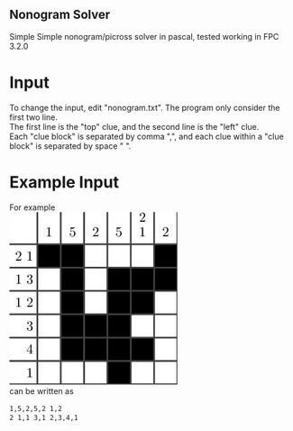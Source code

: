 ## Nonogram Solver

Simple Simple nonogram/picross solver in pascal,
tested working in FPC 3.2.0

# Input
To change the input, edit "nonogram.txt". The program only consider the first two line.\
The first line is the "top" clue, and the second line is the "left" clue.\
Each "clue block" is separated by comma ",", and each clue within a "clue block" is separated by space " ".

# Example Input
For example\
![InputEx](./nonogram.png)\
can be written as
```
1,5,2,5,2 1,2
2 1,1 3,1 2,3,4,1
```

